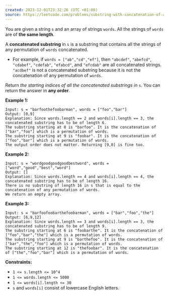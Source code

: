```yaml
---
created: 2023-12-01T23:32:26 (UTC +01:00)
source: https://leetcode.com/problems/substring-with-concatenation-of-all-words/?envType=study-plan-v2&envId=top-interview-150
---
```

You are given a string `s` and an array of strings `words`. All the strings of `words` are of **the same length**.

A **concatenated substring** in `s` is a substring that contains all the strings of any permutation of `words` concatenated.

-   For example, if `words = ["ab","cd","ef"]`, then `"abcdef"`, `"abefcd"`, `"cdabef"`, `"cdefab"`, `"efabcd"`, and `"efcdab"` are all concatenated strings. `"acdbef"` is not a concatenated substring because it is not the concatenation of any permutation of `words`.

Return _the starting indices of all the concatenated substrings in_ `s`. You can return the answer in **any order**.

**Example 1:**

```
Input: s = "barfoothefoobarman", words = ["foo","bar"]
Output: [0,9]
Explanation: Since words.length == 2 and words[i].length == 3, the concatenated substring has to be of length 6.
The substring starting at 0 is "barfoo". It is the concatenation of ["bar","foo"] which is a permutation of words.
The substring starting at 9 is "foobar". It is the concatenation of ["foo","bar"] which is a permutation of words.
The output order does not matter. Returning [9,0] is fine too.

```

**Example 2:**

```
Input: s = "wordgoodgoodgoodbestword", words = ["word","good","best","word"]
Output: []
Explanation: Since words.length == 4 and words[i].length == 4, the concatenated substring has to be of length 16.
There is no substring of length 16 in s that is equal to the concatenation of any permutation of words.
We return an empty array.

```

**Example 3:**

```
Input: s = "barfoofoobarthefoobarman", words = ["bar","foo","the"]
Output: [6,9,12]
Explanation: Since words.length == 3 and words[i].length == 3, the concatenated substring has to be of length 9.
The substring starting at 6 is "foobarthe". It is the concatenation of ["foo","bar","the"] which is a permutation of words.
The substring starting at 9 is "barthefoo". It is the concatenation of ["bar","the","foo"] which is a permutation of words.
The substring starting at 12 is "thefoobar". It is the concatenation of ["the","foo","bar"] which is a permutation of words.

```

**Constraints:**

-   `1 <= s.length <= 10^4`
-   `1 <= words.length <= 5000`
-   `1 <= words[i].length <= 30`
-   `s` and `words[i]` consist of lowercase English letters.
